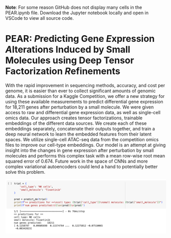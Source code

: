 **Note**: For some reason GitHub does not display many cells in the PEAR.ipynb file. Download the Jupyter notebook locally and open in VSCode to view all source code.

# PEAR: *P*redicting Gene *E*xpression *A*lterations Induced by Small Molecules using Deep Tensor Factorization *R*efinements

With the rapid improvement in sequencing methods, accuracy, and cost per genome, it is easier than ever to collect significant amounts of genomic data. As a submission for a Kaggle Competition, we offer a new strategy for using these available measurements to predict differential gene expression for 18,211 genes after perturbation by a small molecule. We were given access to raw and differential gene expression data, as well as single-cell omics data. Our approach creates tensor factorizations, trainable embeddings of the different data sources. We create each of these embeddings separately, concatenate their outputs together, and train a deep neural network to learn the embedded features from their latent spaces. We utilize single-cell ATAC-seq data from the competition omics files to improve our cell-type embeddings. Our model is an attempt at giving insight into the changes in gene expression after perturbation by small molecules and performs this complex task with a mean row-wise root mean squared error of 0.674. Future work in the space of CNNs and more complex variational autoencoders could lend a hand to potentially better solve this problem.

![prediction](prediction.png)
